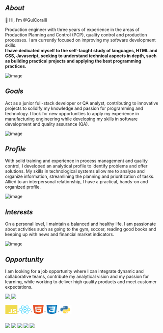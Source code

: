 *<h2>About</h2>*

👋 Hi, I’m @GuiCoralli <br>
 
Production engineer with three years of experience in the areas of Production Planning and Control (PCP), quality control and production processes. 
I am currently focused on improving my software development skills.  
<strong>I have dedicated myself to the self-taught study of languages, HTML and CSS, Javascript, seeking to understand technical aspects in depth, such as building practical projects and applying the best programming practices.</strong>
 
![image](https://github.com/GuiCoralli/GuiCoralli/assets/134714337/14b9dc00-22de-42ab-834d-a2577e8b26cc) *<h2>Goals</h2>*

Act as a junior full-stack developer or QA analyst, contributing to innovative projects to solidify my knowledge and passion for programming and technology.
I look for new opportunities to apply my experience in manufacturing engineering while developing my skills in software development and quality assurance (QA).

![image](https://github.com/GuiCoralli/GuiCoralli/assets/134714337/def3c8cc-ff7b-4c20-af78-708be97745b0) *<h2>Profile</h2>* 

With solid training and experience in process management and quality control, I developed an analytical profile to identify problems and offer solutions. 
My skills in technological systems allow me to analyze and organize information, streamlining the planning and prioritization of tasks. 
Allied to an interpersonal relationship, I have a practical, hands-on and organized profile.

![image](https://github.com/GuiCoralli/GuiCoralli/assets/134714337/be4f2aa0-2a01-4a40-8e24-68e104c7d622) *<h2>Interests</h2>*

On a personal level, I maintain a balanced and healthy life. I am passionate about activities such as going to the gym, soccer, reading good books and keeping up with news and financial market indicators.

![image](https://github.com/GuiCoralli/GuiCoralli/assets/134714337/82d07a38-a36b-4b78-aac8-f0dd753f406a) *<h2>Opportunity</h2>*

I am looking for a job opportunity where I can integrate dynamic and collaborative teams, contribute my analytical vision and my passion for learning, while working to deliver high quality products and meet customer expectations.





<a href="https://github.com/GuiCoralli">
<div>
  <img height="180cm" src="https://github-readme-stats.vercel.app/api?username=GuiCoralli&show_icons=true&theme=gotham">
  <img height="180cm" src="https://github-readme-stats.vercel.app/api/top-langs/?username=anuraghazra&layout=compact">
</div>

<div style="display: inline_block"><br>
  <img align="center" alt="Gui-Js" height="30" width="40" src="https://raw.githubusercontent.com/devicons/devicon/master/icons/javascript/javascript-plain.svg">
  <img align="center" alt="Gui-React" height="30" width="40" src="https://raw.githubusercontent.com/devicons/devicon/master/icons/react/react-original.svg">
  <img align="center" alt="Gui-HTML" height="30" width="40" src="https://raw.githubusercontent.com/devicons/devicon/master/icons/html5/html5-original.svg">
  <img align="center" alt="Gui-CSS" height="30" width="40" src="https://raw.githubusercontent.com/devicons/devicon/master/icons/css3/css3-original.svg">
  <img align="center" alt="Gui-Python" height="30" width="40" src="https://raw.githubusercontent.com/devicons/devicon/master/icons/python/python-original.svg">
</div>
  
  ##
 
<div> 
  <a href="https://www.youtube.com/channel/UCv3kgfdanB4NaE55UVCnk2A" target="_blank"><img src="https://img.shields.io/badge/YouTube-FF0000?style=for-the-badge&logo=youtube&logoColor=white" target="_blank"></a>
  <a href="https://instagram.com/guicoralli" target="_blank"><img src="https://img.shields.io/badge/-Instagram-%23E4405F?style=for-the-badge&logo=instagram&logoColor=white" target="_blank"></a>
 	<a href="https://discord.gg/wagxzStdcR" target="_blank"><img src="https://img.shields.io/badge/Discord-7289DA?style=for-the-badge&logo=discord&logoColor=white" target="_blank"></a> 
  <a href = "mailto:contatogcoralli@gmail.com"><img src="https://img.shields.io/badge/-Gmail-%23333?style=for-the-badge&logo=gmail&logoColor=white" target="_blank"></a>
  <a href="https://www.linkedin.com/in/GuiCoralli/" target="_blank"><img src="https://img.shields.io/badge/-LinkedIn-%230077B5?style=for-the-badge&logo=linkedin&logoColor=white" target="_blank"></a> 
  
</div>
